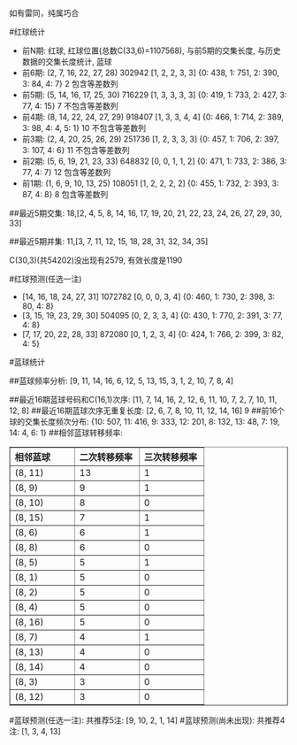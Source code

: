 <!-- 
.. title: 双色球2014084期(2014-07-24)数据分析报告
.. slug: slott-2014084-2014-07-24-report
.. date: 2014-07-25 08:00:00 UTC+08:00
.. tags: Lottery
.. link: 
.. description: 
.. type: text
-->

如有雷同，纯属巧合

<!-- TEASER_END-->

#红球统计

- 前N期: 红球, 红球位置(总数C(33,6)=1107568), 与前5期的交集长度, 与历史数据的交集长度统计, 蓝球
- 前6期: (2, 7, 16, 22, 27, 28) 302942 [1, 2, 2, 3, 3] {0: 438, 1: 751, 2: 390, 3: 84, 4: 7} 2 包含等差数列
- 前5期: (5, 14, 16, 17, 25, 30) 716229 [1, 3, 3, 3, 3] {0: 419, 1: 733, 2: 427, 3: 77, 4: 15} 7 不包含等差数列
- 前4期: (8, 14, 22, 24, 27, 29) 918407 [1, 3, 3, 4, 4] {0: 466, 1: 714, 2: 389, 3: 98, 4: 4, 5: 1} 10 不包含等差数列
- 前3期: (2, 4, 20, 25, 26, 29) 251736 [1, 2, 3, 3, 3] {0: 457, 1: 706, 2: 397, 3: 107, 4: 6} 11 不包含等差数列
- 前2期: (5, 6, 19, 21, 23, 33) 648832 [0, 0, 1, 1, 2] {0: 471, 1: 733, 2: 386, 3: 77, 4: 7} 12 包含等差数列
- 前1期: (1, 6, 9, 10, 13, 25) 108051 [1, 2, 2, 2, 2] {0: 455, 1: 732, 2: 393, 3: 87, 4: 8} 8 包含等差数列

##最近5期交集:
18,[2, 4, 5, 8, 14, 16, 17, 19, 20, 21, 22, 23, 24, 26, 27, 29, 30, 33]

##最近5期并集:
11,[3, 7, 11, 12, 15, 18, 28, 31, 32, 34, 35]

C(30,3)(共54202)没出现有2579, 
有效长度是1190

#红球预测(任选一注)

- [14, 16, 18, 24, 27, 31] 1072782 [0, 0, 0, 3, 4] {0: 460, 1: 730, 2: 398, 3: 80, 4: 8}
- [3, 15, 19, 23, 29, 30] 504095 [0, 2, 3, 3, 4] {0: 430, 1: 770, 2: 391, 3: 77, 4: 8}
- [7, 17, 20, 22, 28, 33] 872080 [0, 1, 2, 3, 4] {0: 424, 1: 766, 2: 399, 3: 82, 4: 5}

#蓝球统计

##蓝球频率分析:
[9, 11, 14, 16, 6, 12, 5, 13, 15, 3, 1, 2, 10, 7, 8, 4]

##最近16期蓝球号码和C(16,1)次序:
[11, 7, 14, 16, 2, 12, 6, 11, 10, 7, 2, 7, 10, 11, 12, 8]
##最近16期蓝球次序无重复长度:
[2, 6, 7, 8, 10, 11, 12, 14, 16] 9
##前16个球的交集长度频次分布:
{10: 507, 11: 416, 9: 333, 12: 201, 8: 132, 13: 48, 7: 19, 14: 4, 6: 1}
##相邻蓝球转移频率:
<table border="1" class="table table-striped dataframe">
  <thead>
    <tr style="text-align: left;">
      <th style="min-width: 100px;">相邻蓝球</th>
      <th style="min-width: 100px;">二次转移频率</th>
      <th style="min-width: 100px;">三次转移频率</th>
    </tr>
  </thead>
  <tbody>
    <tr>
      <td> (8, 11)</td>
      <td> 13</td>
      <td> 1</td>
    </tr>
    <tr>
      <td>  (8, 9)</td>
      <td>  9</td>
      <td> 1</td>
    </tr>
    <tr>
      <td> (8, 10)</td>
      <td>  8</td>
      <td> 0</td>
    </tr>
    <tr>
      <td> (8, 15)</td>
      <td>  7</td>
      <td> 1</td>
    </tr>
    <tr>
      <td>  (8, 6)</td>
      <td>  6</td>
      <td> 1</td>
    </tr>
    <tr>
      <td>  (8, 8)</td>
      <td>  6</td>
      <td> 0</td>
    </tr>
    <tr>
      <td>  (8, 5)</td>
      <td>  5</td>
      <td> 1</td>
    </tr>
    <tr>
      <td>  (8, 1)</td>
      <td>  5</td>
      <td> 0</td>
    </tr>
    <tr>
      <td>  (8, 2)</td>
      <td>  5</td>
      <td> 0</td>
    </tr>
    <tr>
      <td>  (8, 4)</td>
      <td>  5</td>
      <td> 0</td>
    </tr>
    <tr>
      <td> (8, 16)</td>
      <td>  5</td>
      <td> 0</td>
    </tr>
    <tr>
      <td>  (8, 7)</td>
      <td>  4</td>
      <td> 1</td>
    </tr>
    <tr>
      <td> (8, 13)</td>
      <td>  4</td>
      <td> 0</td>
    </tr>
    <tr>
      <td> (8, 14)</td>
      <td>  4</td>
      <td> 0</td>
    </tr>
    <tr>
      <td>  (8, 3)</td>
      <td>  3</td>
      <td> 0</td>
    </tr>
    <tr>
      <td> (8, 12)</td>
      <td>  3</td>
      <td> 0</td>
    </tr>
  </tbody>
</table>
#蓝球预测(任选一注):
共推荐5注: [9, 10, 2, 1, 14]
#蓝球预测(尚未出现):
共推荐4注: [1, 3, 4, 13]


